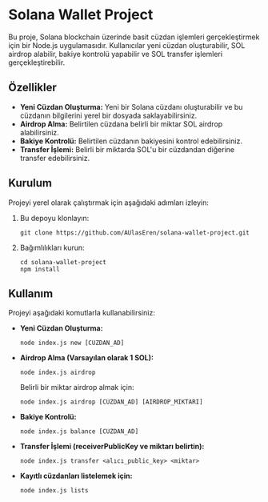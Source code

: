 # Solana Wallet Project

Bu proje, Solana blockchain üzerinde basit cüzdan işlemleri gerçekleştirmek için bir Node.js uygulamasıdır. Kullanıcılar yeni cüzdan oluşturabilir, SOL airdrop alabilir, bakiye kontrolü yapabilir ve SOL transfer işlemleri gerçekleştirebilir.

## Özellikler

- **Yeni Cüzdan Oluşturma:** Yeni bir Solana cüzdanı oluşturabilir ve bu cüzdanın bilgilerini yerel bir dosyada saklayabilirsiniz.
- **Airdrop Alma:** Belirtilen cüzdana belirli bir miktar SOL airdrop alabilirsiniz.
- **Bakiye Kontrolü:** Belirtilen cüzdanın bakiyesini kontrol edebilirsiniz.
- **Transfer İşlemi:** Belirli bir miktarda SOL'u bir cüzdandan diğerine transfer edebilirsiniz.

## Kurulum

Projeyi yerel olarak çalıştırmak için aşağıdaki adımları izleyin:

1. Bu depoyu klonlayın:

    ```
    git clone https://github.com/AUlasEren/solana-wallet-project.git
    ```

2. Bağımlılıkları kurun:

    ```
    cd solana-wallet-project
    npm install
    ```

## Kullanım

Projeyi aşağıdaki komutlarla kullanabilirsiniz:

- **Yeni Cüzdan Oluşturma:**

    ```
    node index.js new [CÜZDAN_AD]
    ```

- **Airdrop Alma (Varsayılan olarak 1 SOL):**

    ```
    node index.js airdrop
    ```

    Belirli bir miktar airdrop almak için:

    ```
    node index.js airdrop [CÜZDAN_AD] [AIRDROP_MIKTARI]
    ```

- **Bakiye Kontrolü:**

    ```
    node index.js balance [CÜZDAN_AD]
    ```

- **Transfer İşlemi (receiverPublicKey ve miktarı belirtin):**

    ```
    node index.js transfer <alıcı_public_key> <miktar>
    ```
- **Kayıtlı cüzdanları listelemek için:**
    ```
    node index.js lists

     ```
